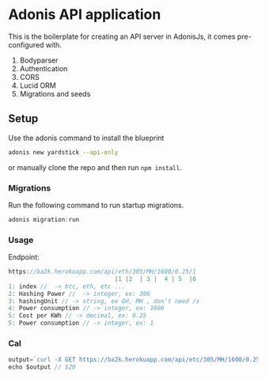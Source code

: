 # Adonis API application

This is the boilerplate for creating an API server in AdonisJs, it comes pre-configured with.

1. Bodyparser
2. Authentication
3. CORS
4. Lucid ORM
5. Migrations and seeds

## Setup

Use the adonis command to install the blueprint

```bash
adonis new yardstick --api-only
```

or manually clone the repo and then run `npm install`.


### Migrations

Run the following command to run startup migrations.

```js
adonis migration:run
```

### Usage
Endpoint: 
```javascript
https://ba2k.herokuapp.com/api/eth/305/MH/1600/0.25/1
                              |1 |2  | 3 |  4 | 5  |6
1: index //  -> btc, eth, etc ...
2: Hashing Power //  -> integer, ex: 306
3: hashingUnit // -> string, ex GH, MH , don’t need /s
4: Power consumption // -> integer, ex: 1600
5: Cost per KWh // -> decimal, ex: 0.25
5: Power consumption // -> integer, ex: 1                              
```
### Cal
```javascript
output=`curl -X GET https://ba2k.herokuapp.com/api/etc/305/MH/1600/0.25/1` 
echo $output // $20
```
